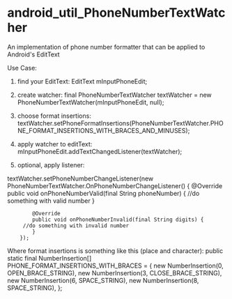 # android_util_PhoneNumberTextWatcher
An implementation of phone number formatter that can be applied to Android's EditText

Use Case:

1. find your EditText: EditText mInputPhoneEdit;
2. create watcher: final PhoneNumberTextWatcher textWatcher = new PhoneNumberTextWatcher(mInputPhoneEdit, null);

3. choose format insertions: textWatcher.setPhoneFormatInsertions(PhoneNumberTextWatcher.PHONE_FORMAT_INSERTIONS_WITH_BRACES_AND_MINUSES);

4. apply watcher to editText: mInputPhoneEdit.addTextChangedListener(textWatcher);

5. optional, apply listener:

textWatcher.setPhoneNumberChangeListener(new PhoneNumberTextWatcher.OnPhoneNumberChangeListener() {
			@Override
			public void onPhoneNumberValid(final String phoneNumber) {
         //do something with valid number
			}

			@Override
			public void onPhoneNumberInvalid(final String digits) {
         //do something with invalid number
			}
		});

Where format insertions is something like this (place and character):
	public static final NumberInsertion[] PHONE_FORMAT_INSERTIONS_WITH_BRACES = {
		new NumberInsertion(0, OPEN_BRACE_STRING),
		new NumberInsertion(3, CLOSE_BRACE_STRING),
		new NumberInsertion(6, SPACE_STRING),
		new NumberInsertion(8, SPACE_STRING),
	};

